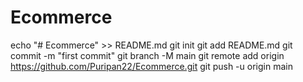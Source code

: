 # Ecommerce
echo "# Ecommerce" >> README.md
git init
git add README.md
git commit -m "first commit"
git branch -M main
git remote add origin https://github.com/Puripan22/Ecommerce.git
git push -u origin main
